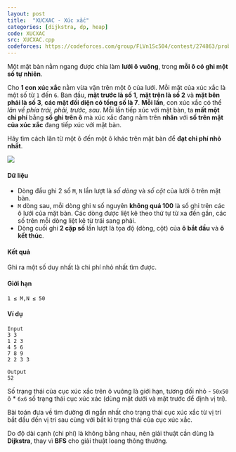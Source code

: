 ```yaml
---
layout: post
title:  "XUCXAC - Xúc xắc"
categories: [dijkstra, dp, heap]
code: XUCXAC
src: XUCXAC.cpp
codeforces: https://codeforces.com/group/FLVn1Sc504/contest/274863/problem/J
---
```



Một mặt bàn nằm ngang được chia làm **lưới ô vuông**, trong **mỗi ô có ghi một số tự nhiên**.

Cho **1 con xúc xắc** nằm vừa vặn trên một ô của lưới. Mỗi mặt của xúc xắc là một số từ `1` đến `6`. Ban đầu, **mặt trước là số 1**, **mặt trên là số 2** và **mặt bên phải là số 3**, **các mặt đối diện có tổng số là 7**. **Mỗi lần**, con xúc xắc có thể *lăn về phía trái, phải, trước, sau*. Mỗi lần tiếp xúc với mặt bàn, ta **mất một chi phí** bằng **số ghi trên ô** mà xúc xắc đang nằm trên **nhân** với **số trên mặt của xúc xắc** đang tiếp xúc với mặt bàn.

Hãy tìm cách lăn từ một ô đến một ô khác trên mặt bàn để **đạt chi phí nhỏ nhất**.

![](https://i.imgur.com/NmgBUtI.png)

#### Dữ liệu

+ Dòng đầu ghi 2 số `M`, `N` lần lượt là *số dòng* và *số cột* của lưới ô trên mặt bàn.
+ `M` dòng sau, mỗi dòng ghi `N` số nguyên **không quá 100** là số ghi trên các ô lưới của mặt bàn. Các dòng được liệt kê theo thứ tự từ xa đến gần, các số trên mỗi dòng liệt kê từ trái sang phải.
+ Dòng cuối ghi **2 cặp số** lần lượt là tọa độ (dòng, cột) của **ô bắt đầu** và **ô kết thúc**.

#### Kết quả

Ghi ra một số duy nhất là chi phí nhỏ nhất tìm được.

#### Giới hạn

`1 ≤ M,N ≤ 50`

#### Ví dụ

```
Input
3 3
1 2 3
4 5 6
7 8 9
2 2 3 3

Output
52
```

<!--more-->


Số trạng thái của cục xúc xắc trên ô vuông là giới hạn, tương đối nhỏ - `50x50` ô * `6x6` số trạng thái cục xúc xác (dùng mặt dưới và mặt trước để định vị trí).

Bài toán đưa về tìm đường đi ngắn nhất cho trạng thái cục xúc xắc từ vị trí bắt đầu đến vị trí sau cùng với bất kì trạng thái của cục xúc xắc.

Do độ dài cạnh (chi phí) là không bằng nhau, nên giải thuật cần dùng là **Dijkstra**, thay vì **BFS** cho giải thuật loang thông thường.
